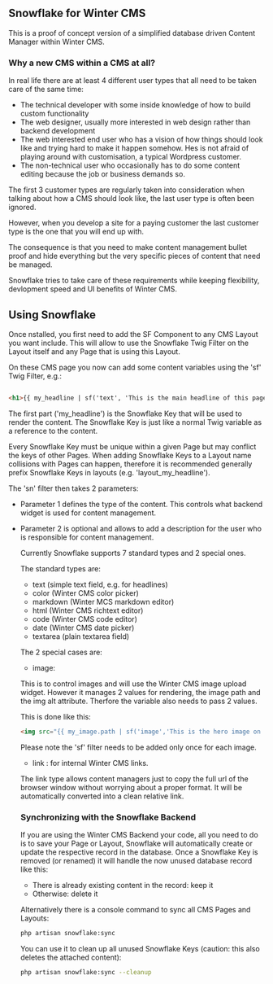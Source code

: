 ## Snowflake for Winter CMS

This is a proof of concept version of a simplified database driven Content Manager within Winter CMS.

### Why a new CMS within a CMS at all?

In real life there are at least 4 different user types that all need to be taken care of the same time:

- The technical developer with some inside knowledge of how to build custom functionality
- The web designer, usually more interested in web design rather than backend development
- The web interested end user who has a vision of how things should look like and trying hard to make it happen somehow. Hes is not afraid of playing around with customisation, a typical Wordpress customer.
- The non-technical user who occasionally has to do some content editing because the job or business demands so.

The first 3 customer types are regularly taken into consideration when talking about how a CMS should look like, the last user type is often been ignored.

However, when you develop a site for a paying customer the last customer type is the one that you will end up with.

The consequence is that you need to make content management bullet proof and hide everything but the very specific pieces of content that need be managed.

Snowflake tries to take care of these requirements while keeping flexibility, devlopment speed and UI benefits of Winter CMS.

## Using Snowflake

Once nstalled, you first need to add the SF Component to any CMS Layout you want include. This will allow to use the Snowflake Twig Filter on the Layout itself and any Page that is using this Layout.

On these CMS page you now can add some content variables using the 'sf' Twig Filter, e.g.:

```html

<h1>{{ my_headline | sf('text', 'This is the main headline of this page.') }}</h1>
```
The first part ('my_headline') is the Snowflake Key that will be used to render the content. The Snowflake Key is just like a normal Twig variable as a reference to the content.

Every Snowflake Key must be unique within a given Page but may conflict the keys of other Pages.
When adding Snowflake Keys to a Layout name collisions with Pages can happen, therefore it is recommended generally prefix Snowflake Keys in layouts (e.g. 'layout_my_headline').


The 'sn' filter then takes 2 parameters:

- Parameter 1 defines the type of the content. This controls what backend widget is used for content management.
- Parameter 2 is optional and allows to add a description for the user who is responsible for content management.

    Currently Snowflake supports 7 standard types and 2 special ones.

    The standard types are:

    - text (simple text field, e.g. for headlines)
    - color (Winter CMS color picker)
    - markdown (Winter MCS markdown editor)
    - html (Winter CMS richtext editor)
    - code (Winter CMS code editor)
    - date (Winter CMS date picker)
    - textarea (plain textarea field)

    The 2 special cases are:

    - image:

    This is to control images and will use the Winter CMS image upload widget.
    However it manages 2 values for rendering, the image path and the img alt attribute. Therfore the variable also needs to pass 2 values.

    This is done like this:

    ```html
    <img src="{{ my_image.path | sf('image','This is the hero image on this page')}}" alt='{{ my_image.alt }}'>
    ```
    Please note the 'sf' filter needs to be added only once for each image.

    - link : for internal Winter CMS links.

     The link type allows content managers just to copy the full url of the browser window without worrying about a proper format. It will be automatically converted into a clean relative link.

     ### Synchronizing with the Snowflake Backend

     If you are using the Winter CMS Backend your code, all you need to do is to save your Page or Layout, Snowflake will automatically create or update the respective record in the database.
     Once a Snowflake Key is removed (or renamed) it will handle the now unused database record like this:

     - There is already existing content in the record: keep it
     - Otherwise: delete it

     Alternatively there is a console command to sync all CMS Pages and Layouts:

     ```sh
    php artisan snowflake:sync
    ```
    You can use it to clean up all unused Snowflake Keys (caution: this also deletes the attached content):
    ```sh
    php artisan snowflake:sync --cleanup
    ```



